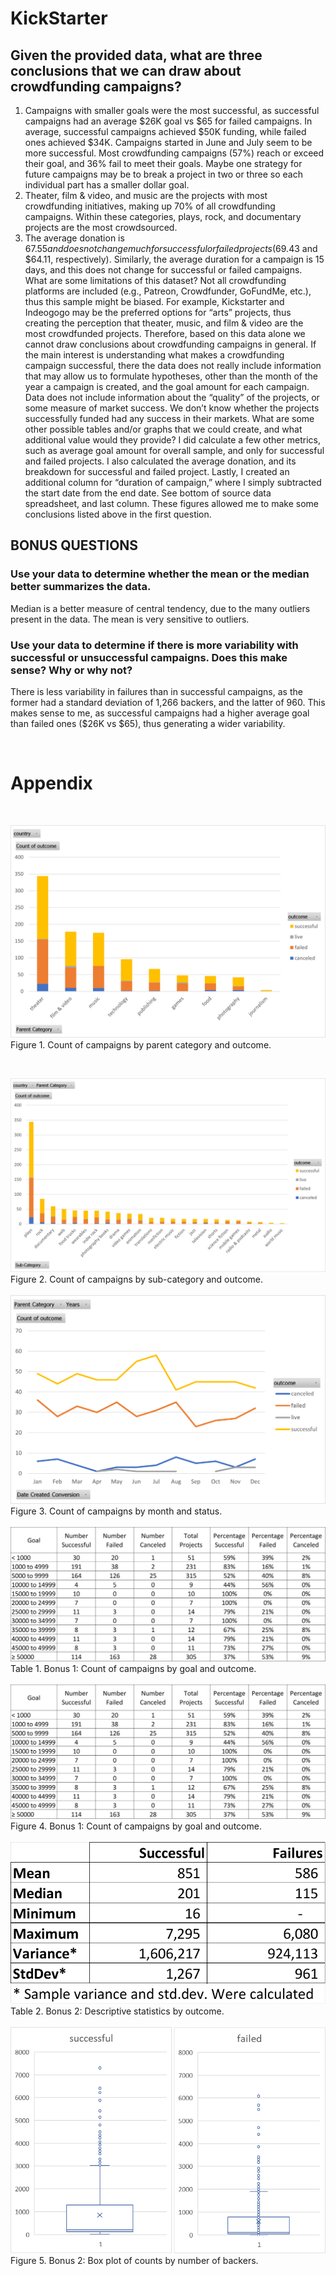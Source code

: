 # KickStarter
## Given the provided data, what are three conclusions that we can draw about crowdfunding campaigns?
1.	Campaigns with smaller goals were the most successful, as successful campaigns had an average $26K goal vs $65 for failed campaigns. In average, successful campaigns achieved $50K funding, while failed ones achieved $34K. Campaigns started in June and July seem to be more successful. Most crowdfunding campaigns (57%) reach or exceed their goal, and 36% fail to meet their goals. Maybe one strategy for future campaigns may be to break a project in two or three so each individual part has a smaller dollar goal.
2.	Theater, film & video, and music are the projects with most crowdfunding initiatives, making up 70% of all crowdfunding campaigns. Within these categories, plays, rock, and documentary projects are the most crowdsourced.
3.	The average donation is $67.55 and does not change much for successful or failed projects ($69.43 and $64.11, respectively). Similarly, the average duration for a campaign is 15 days, and this does not change for successful or failed campaigns.
What are some limitations of this dataset?
Not all crowdfunding platforms are included (e.g., Patreon, Crowdfunder, GoFundMe, etc.), thus this sample might be biased. For example, Kickstarter and Indeogogo may be the preferred options for “arts” projects, thus creating the perception that theater, music, and film & video are the most crowdfunded projects. Therefore, based on this data alone we cannot draw conclusions about crowdfunding campaigns in general.
If the main interest is understanding what makes a crowdfunding campaign successful, there the data does not really include information that may allow us to formulate hypotheses, other than the month of the year a campaign is created, and the goal amount for each campaign. 
Data does not include information about the “quality” of the projects, or some measure of market success. We don’t know whether the projects successfully funded had any success in their markets.
What are some other possible tables and/or graphs that we could create, and what additional value would they provide?
I did calculate a few other metrics, such as average goal amount for overall sample, and only for successful and failed projects. I also calculated the average donation, and its breakdown for successful and failed project. Lastly, I created an additional column for “duration of campaign,” where I simply subtracted the start date from the end date. See bottom of source data spreadsheet, and last column. These figures allowed me to make some conclusions listed above in the first question.
## BONUS QUESTIONS
### Use your data to determine whether the mean or the median better summarizes the data.
Median is a better measure of central tendency, due to the many outliers present in the data. The mean is very sensitive to outliers.

### Use your data to determine if there is more variability with successful or unsuccessful campaigns. Does this make sense? Why or why not?
There is less variability in failures than in successful campaigns, as the former had a standard deviation of 1,266 backers, and the latter of 960.
This makes sense to me, as successful campaigns had a higher average goal than failed ones ($26K vs $65), thus generating a wider variability. 

<br>

# Appendix

<br>

![image](Generated_images/Pivot_1.png)
Figure 1. Count of campaigns by parent category and outcome.

<br>

![image](Generated_images/Pivot_2.png)
Figure 2. Count of campaigns by sub-category and outcome.
<br>
<br>
![image](Generated_images/Pivot_3.png)
Figure 3. Count of campaigns by month and status.
<br>
<br>
![image](Generated_images/Bonus1Table.png)
Table 1. Bonus 1: Count of campaigns by goal and outcome.
<br>
<br>
![image](Generated_images/Bonus1Table.png)
Figure 4. Bonus 1: Count of campaigns by goal and outcome.
<br>
<br>
![image](Generated_images/Bonus2Table.png)
Table 2. Bonus 2: Descriptive statistics by outcome.
<br>
<br>
![image](Generated_images/Bonus2BoxPlot.png)
Figure 5. Bonus 2: Box plot of counts by number of backers.
